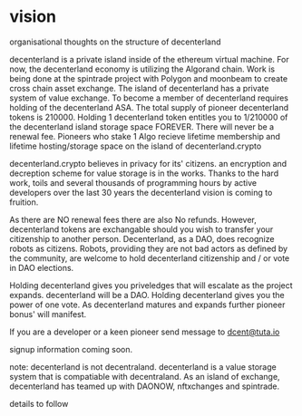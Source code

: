 # vision
organisational thoughts on the structure of decenterland

decenterland is a private island inside of the ethereum virtual machine. For now, the decenterland economy is utilizing the Algorand chain. Work is being done at the spintrade project with Polygon and moonbeam to create cross chain asset exchange. The island of decenterland has a private system of value exchange. To become a member of decenterland requires holding of the decenterland ASA. The total supply of pioneer decenterland tokens is 210000. Holding 1 decenterland token entitles you to 1/210000 of the decenterland island storage space FOREVER. There will never be a renewal fee. Pioneers who stake 1 Algo recieve lifetime membership and lifetime hosting/storage space on the island of decenterland.crypto

decenterland.crypto believes in privacy for its' citizens. an encryption and decreption scheme for value storage is in the works. Thanks to the hard work, toils and several thousands of programming hours by active developers over the last 30 years the decenterland vision is coming to fruition.

As there are NO renewal fees there are also No refunds. However, decenterland tokens are exchangable should you wish to transfer your citizenship to another person. Decenterland, as a DAO, does recognize robots as citizens. Robots, providing they are not bad actors as defined by the community, are welcome to hold decenterland citizenship and / or vote in DAO elections.

Holding decenterland gives you priveledges that will escalate as the project expands. decenterland will be a DAO. Holding decenterland gives you the power of one vote. As decenterland matures and expands further pioneer bonus' will manifest.

If you are a developer or a keen pioneer send message to dcent@tuta.io

signup information coming soon.


note: decenterland is not decentraland. decenterland is a value storage system that is compatiable with decentraland. As an island of exchange, decenterland has teamed up with DAONOW, nftxchanges and spintrade.

details to follow
